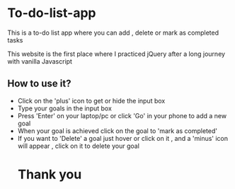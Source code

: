 # To-do-list-app
<p>This is a to-do list app where you can add , delete or mark as completed tasks </p> 
<p> This website is the first place where I practiced jQuery after a long journey with vanilla Javascript </p>
<h2> How to use it? </h2>
<ul>
  <li> Click on the 'plus' icon to get or hide the input box </li>
  <li> Type your goals in the input box </li>
  <li> Press 'Enter' on your laptop/pc or click 'Go' in your phone to add a new goal </li>
  <li> When your goal is achieved click on the goal to 'mark as completed' </li>
  <li> If you want to 'Delete' a goal just hover or click on it , and a 'minus' icon will appear , click on it to delete your goal </li>
  
  <h1> Thank you </h1>
